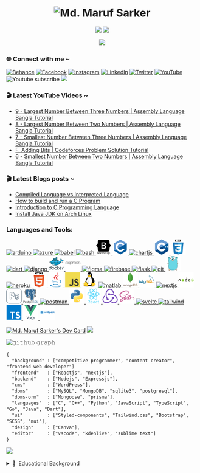 <h1 align="center">
  <img src="./logo/maruf.svg" alt="Md. Maruf Sarker" />
</h1>
<p align="center">
<img height="180em" src="https://github-readme-stats-eight-theta.vercel.app/api?username=mdmarufsarker&show_icons=true&theme=algolia&include_all_commits=true&count_private=true"/>
<img height="180em" src="https://github-readme-stats-eight-theta.vercel.app/api/top-langs/?username=mdmarufsarker&layout=compact&langs_count=8&theme=algolia"/>
</p>
<p align="center">
  <a href="https://github.com/DenverCoder1/readme-typing-svg"><img src="https://readme-typing-svg.herokuapp.com?lines=Computer+Science+Student;Web+Developer;Problem+Solver;Content+Creator;Always%20learning%20new%20things;Evolving&center=true&width=500&height=50"></a>
</p>

### 🌐 Connect with me ~


[![Behance](https://img.shields.io/badge/Behance-1769ff?logo=behance&logoColor=white)](https://behance.net/mdmarufsarker)
[![Facebook](https://img.shields.io/badge/Facebook-%231877F2.svg?logo=Facebook&logoColor=white)](https://facebook.com/mdmarufsarkerr)
[![Instagram](https://img.shields.io/badge/Instagram-%23E4405F.svg?logo=Instagram&logoColor=white)](https://instagram.com/md_maruf_sarker)
[![LinkedIn](https://img.shields.io/badge/LinkedIn-%230077B5.svg?logo=linkedin&logoColor=white)](https://linkedin.com/in/mdmarufsarker)
[![Twitter](https://img.shields.io/badge/Twitter-%231DA1F2.svg?logo=Twitter&logoColor=white)](https://twitter.com/md_marufsarker)
[![YouTube](https://img.shields.io/badge/YouTube-%23FF0000.svg?logo=YouTube&logoColor=white)](https://www.youtube.com/@maruf_sarker)
![Youtube subscribe](https://img.shields.io:/youtube/channel/subscribers/UCLMsOaJDBSJWvny11DFfebw?style=social)
[![](https://visitcount.itsvg.in/api?id=mdmarufsarker&icon=0&color=0)](https://visitcount.itsvg.in)

<!-- [![Pinterest](https://img.shields.io/badge/Pinterest-%23E60023.svg?logo=Pinterest&logoColor=white)](https://pinterest.com/md_maruf_sarker) -->

<!--START_SECTION:waka-->
<!--END_SECTION:waka-->

### 🎬 Latest YouTube Videos ~

<!-- YOUTUBE:START -->
- [9 - Largest Number Between Three Numbers | Assembly Language Bangla Tutorial](https://www.youtube.com/watch?v=d2a0xcX8fxA)
- [8 - Largest Number Between Two Numbers | Assembly Language Bangla Tutorial](https://www.youtube.com/watch?v=QB-u4k9QejQ)
- [7 - Smallest Number Between Three Numbers | Assembly Language Bangla Tutorial](https://www.youtube.com/watch?v=Xr7Dug5K6yo)
- [F. Adding Bits | Codeforces Problem Solution Tutorial](https://www.youtube.com/watch?v=R0KGON4pAjY)
- [6 - Smallest Number Between Two Numbers | Assembly Language Bangla Tutorial](https://www.youtube.com/watch?v=iu9ljtJkc_4)
<!-- YOUTUBE:END -->

### 🎬 Latest  Blogs posts ~

<!-- BLOG-POST-LIST:START -->
- [Compiled Language vs Interpreted Language](https://dev.to/mdmarufsarker/compiled-language-vs-interpreted-language-2o4c)
- [How to build and run a C Program](https://dev.to/mdmarufsarker/si-prograamin-er-haatekhddi-3c3)
- [Introduction to C Programming Language](https://dev.to/mdmarufsarker/si-prograamin-er-haatekhddi-4bdh)
- [Install Java JDK on Arch Linux](https://dev.to/mdmarufsarker/install-java-jdk-on-arch-linux-3hf4)
<!-- BLOG-POST-LIST:END -->

<h3 align="left">Languages and Tools:</h3>
<p align="left"> <a href="https://www.arduino.cc/" target="_blank" rel="noreferrer"> <img src="https://cdn.worldvectorlogo.com/logos/arduino-1.svg" alt="arduino" width="40" height="40"/> </a> <a href="https://azure.microsoft.com/en-in/" target="_blank" rel="noreferrer"> <img src="https://www.vectorlogo.zone/logos/microsoft_azure/microsoft_azure-icon.svg" alt="azure" width="40" height="40"/> </a> <a href="https://babeljs.io/" target="_blank" rel="noreferrer"> <img src="https://www.vectorlogo.zone/logos/babeljs/babeljs-icon.svg" alt="babel" width="40" height="40"/> </a> <a href="https://www.gnu.org/software/bash/" target="_blank" rel="noreferrer"> <img src="https://www.vectorlogo.zone/logos/gnu_bash/gnu_bash-icon.svg" alt="bash" width="40" height="40"/> </a> <a href="https://getbootstrap.com" target="_blank" rel="noreferrer"> <img src="https://raw.githubusercontent.com/devicons/devicon/master/icons/bootstrap/bootstrap-plain-wordmark.svg" alt="bootstrap" width="40" height="40"/> </a> <a href="https://www.cprogramming.com/" target="_blank" rel="noreferrer"> <img src="https://raw.githubusercontent.com/devicons/devicon/master/icons/c/c-original.svg" alt="c" width="40" height="40"/> </a> <a href="https://www.chartjs.org" target="_blank" rel="noreferrer"> <img src="https://www.chartjs.org/media/logo-title.svg" alt="chartjs" width="40" height="40"/> </a> <a href="https://www.w3schools.com/cpp/" target="_blank" rel="noreferrer"> <img src="https://raw.githubusercontent.com/devicons/devicon/master/icons/cplusplus/cplusplus-original.svg" alt="cplusplus" width="40" height="40"/> </a> <a href="https://www.w3schools.com/css/" target="_blank" rel="noreferrer"> <img src="https://raw.githubusercontent.com/devicons/devicon/master/icons/css3/css3-original-wordmark.svg" alt="css3" width="40" height="40"/> </a> <a href="https://dart.dev" target="_blank" rel="noreferrer"> <img src="https://www.vectorlogo.zone/logos/dartlang/dartlang-icon.svg" alt="dart" width="40" height="40"/> </a> <a href="https://www.djangoproject.com/" target="_blank" rel="noreferrer"> <img src="https://cdn.worldvectorlogo.com/logos/django.svg" alt="django" width="40" height="40"/> </a> <a href="https://www.docker.com/" target="_blank" rel="noreferrer"> <img src="https://raw.githubusercontent.com/devicons/devicon/master/icons/docker/docker-original-wordmark.svg" alt="docker" width="40" height="40"/> </a> <a href="https://expressjs.com" target="_blank" rel="noreferrer"> <img src="https://raw.githubusercontent.com/devicons/devicon/master/icons/express/express-original-wordmark.svg" alt="express" width="40" height="40"/> </a> <a href="https://www.figma.com/" target="_blank" rel="noreferrer"> <img src="https://www.vectorlogo.zone/logos/figma/figma-icon.svg" alt="figma" width="40" height="40"/> </a> <a href="https://firebase.google.com/" target="_blank" rel="noreferrer"> <img src="https://www.vectorlogo.zone/logos/firebase/firebase-icon.svg" alt="firebase" width="40" height="40"/> </a> <a href="https://flask.palletsprojects.com/" target="_blank" rel="noreferrer"> <img src="https://www.vectorlogo.zone/logos/pocoo_flask/pocoo_flask-icon.svg" alt="flask" width="40" height="40"/> </a> <a href="https://git-scm.com/" target="_blank" rel="noreferrer"> <img src="https://www.vectorlogo.zone/logos/git-scm/git-scm-icon.svg" alt="git" width="40" height="40"/> </a> <a href="https://golang.org" target="_blank" rel="noreferrer"> <img src="https://raw.githubusercontent.com/devicons/devicon/master/icons/go/go-original.svg" alt="go" width="40" height="40"/> </a> <a href="https://heroku.com" target="_blank" rel="noreferrer"> <img src="https://www.vectorlogo.zone/logos/heroku/heroku-icon.svg" alt="heroku" width="40" height="40"/> </a> <a href="https://www.w3.org/html/" target="_blank" rel="noreferrer"> <img src="https://raw.githubusercontent.com/devicons/devicon/master/icons/html5/html5-original-wordmark.svg" alt="html5" width="40" height="40"/> </a> <a href="https://www.java.com" target="_blank" rel="noreferrer"> <img src="https://raw.githubusercontent.com/devicons/devicon/master/icons/java/java-original.svg" alt="java" width="40" height="40"/> </a> <a href="https://developer.mozilla.org/en-US/docs/Web/JavaScript" target="_blank" rel="noreferrer"> <img src="https://raw.githubusercontent.com/devicons/devicon/master/icons/javascript/javascript-original.svg" alt="javascript" width="40" height="40"/> </a> <a href="https://www.linux.org/" target="_blank" rel="noreferrer"> <img src="https://raw.githubusercontent.com/devicons/devicon/master/icons/linux/linux-original.svg" alt="linux" width="40" height="40"/> </a> <a href="https://www.mathworks.com/" target="_blank" rel="noreferrer"> <img src="https://upload.wikimedia.org/wikipedia/commons/2/21/Matlab_Logo.png" alt="matlab" width="40" height="40"/> </a> <a href="https://www.mongodb.com/" target="_blank" rel="noreferrer"> <img src="https://raw.githubusercontent.com/devicons/devicon/master/icons/mongodb/mongodb-original-wordmark.svg" alt="mongodb" width="40" height="40"/> </a> <a href="https://www.mysql.com/" target="_blank" rel="noreferrer"> <img src="https://raw.githubusercontent.com/devicons/devicon/master/icons/mysql/mysql-original-wordmark.svg" alt="mysql" width="40" height="40"/> </a> <a href="https://nextjs.org/" target="_blank" rel="noreferrer"> <img src="https://cdn.worldvectorlogo.com/logos/nextjs-2.svg" alt="nextjs" width="40" height="40"/> </a> <a href="https://nodejs.org" target="_blank" rel="noreferrer"> <img src="https://raw.githubusercontent.com/devicons/devicon/master/icons/nodejs/nodejs-original-wordmark.svg" alt="nodejs" width="40" height="40"/> </a> <a href="https://www.photoshop.com/en" target="_blank" rel="noreferrer"> <img src="https://raw.githubusercontent.com/devicons/devicon/master/icons/photoshop/photoshop-line.svg" alt="photoshop" width="40" height="40"/> </a> <a href="https://www.postgresql.org" target="_blank" rel="noreferrer"> <img src="https://raw.githubusercontent.com/devicons/devicon/master/icons/postgresql/postgresql-original-wordmark.svg" alt="postgresql" width="40" height="40"/> </a> <a href="https://postman.com" target="_blank" rel="noreferrer"> <img src="https://www.vectorlogo.zone/logos/getpostman/getpostman-icon.svg" alt="postman" width="40" height="40"/> </a> <a href="https://www.python.org" target="_blank" rel="noreferrer"> <img src="https://raw.githubusercontent.com/devicons/devicon/master/icons/python/python-original.svg" alt="python" width="40" height="40"/> </a> <a href="https://reactjs.org/" target="_blank" rel="noreferrer"> <img src="https://raw.githubusercontent.com/devicons/devicon/master/icons/react/react-original-wordmark.svg" alt="react" width="40" height="40"/> </a> <a href="https://redux.js.org" target="_blank" rel="noreferrer"> <img src="https://raw.githubusercontent.com/devicons/devicon/master/icons/redux/redux-original.svg" alt="redux" width="40" height="40"/> </a> <a href="https://sass-lang.com" target="_blank" rel="noreferrer"> <img src="https://raw.githubusercontent.com/devicons/devicon/master/icons/sass/sass-original.svg" alt="sass" width="40" height="40"/> </a> <a href="https://svelte.dev" target="_blank" rel="noreferrer"> <img src="https://upload.wikimedia.org/wikipedia/commons/1/1b/Svelte_Logo.svg" alt="svelte" width="40" height="40"/> </a> <a href="https://tailwindcss.com/" target="_blank" rel="noreferrer"> <img src="https://www.vectorlogo.zone/logos/tailwindcss/tailwindcss-icon.svg" alt="tailwind" width="40" height="40"/> </a> <a href="https://www.typescriptlang.org/" target="_blank" rel="noreferrer"> <img src="https://raw.githubusercontent.com/devicons/devicon/master/icons/typescript/typescript-original.svg" alt="typescript" width="40" height="40"/> </a> <a href="https://vuejs.org/" target="_blank" rel="noreferrer"> <img src="https://raw.githubusercontent.com/devicons/devicon/master/icons/vuejs/vuejs-original-wordmark.svg" alt="vuejs" width="40" height="40"/> </a> <a href="https://webpack.js.org" target="_blank" rel="noreferrer"> <img src="https://raw.githubusercontent.com/devicons/devicon/d00d0969292a6569d45b06d3f350f463a0107b0d/icons/webpack/webpack-original-wordmark.svg" alt="webpack" width="40" height="40"/> </a> </p>

<!-- # Competitive Programming : -->
<a href="https://app.daily.dev/mdmarufsarker"><img src="https://api.daily.dev/devcards/b6878efd97f14b6a9e21dce17627159f.png?r=82n" width="300" alt="Md. Maruf Sarker's Dev Card"/></a>
<img width="500" src="https://leetcard.jacoblin.cool/mdmarufsarker?theme=light&font=Karma&ext=contest" />

<!-- Graphs -->

![𝚐𝚒𝚝𝚑𝚞𝚋 𝚐𝚛𝚊𝚙𝚑](https://github-readme-activity-graph.cyclic.app/graph?username=mdmarufsarker&theme=react-dark&hide_border=true&area=true)

```
{
  "background" : ["competitive programmer", "content creator", "frontend web developer"]
  "frontend"   : ["Reactjs", "nextjs"],
  "backend"    : ["Nodejs", "Expressjs"],
  "cms"        : ["WordPress"],
  "dbms"       : ["MySQL", "MongoDB", "sqlite3", "postgresql"],
  "dbms-orm"   : ["Mongoose", "prisma"],
  "languages"  : ["C", "C++", "Python", "JavaScript", "TypeScript", "Go", "Java", "Dart"],
  "ui"         : ["Styled-components", "Tailwind.css", "Bootstrap", "SCSS", "mui"],
  "design"     : ["Canva"],
  "editor"     : ["vscode", "kdenlive", "sublime text"]
}
```
<p align="center"> 

  ![](https://count.getloli.com/get/@mdmarufsarker.github.readme)
</p>

<details>
  <summary>📃 &nbsp;Educational Background</summary>

## Education

<img align="right" width="50px" src="https://raw.githubusercontent.com/mdmarufsarker/mdmarufsarker/master/logo/bsc.png" />

- 📖 **&nbsp;Bachelor of Computer Science and Engineering**\
📆 &nbsp;2022 - 2026\
📍 **&nbsp;Green University Of Bangladesh** - Rokeya Sharani, Mirpur Dhaka Bangladesh

<img align="right" width="50px" src="https://raw.githubusercontent.com/mdmarufsarker/mdmarufsarker/master/logo/hsc.png" />

- 📖 **&nbsp;HSC**\
📆 2018 - 2021\
📍 **Habibullah Bahar University College** - Shantinagar Dhaka, Bangladesh

<img align="right" width="50px" src="https://raw.githubusercontent.com/mdmarufsarker/mdmarufsarker/master/logo/ssc.jpg" />

- 📖 **&nbsp;SSC**\
📆 &nbsp;2017 - 2018\
📍 **&nbsp;Rampura Ekramunnessa High School** - Rampura Dhaka, Bangladesh

